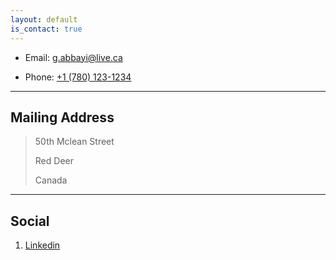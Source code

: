 ```yaml
---
layout: default
is_contact: true
---
```


* Email: [g.abbayi@live.ca](mailto:g.abbayi@live.ca)

* Phone: [+1 (780) 123-1234](#)

---

## Mailing Address

> 50th Mclean Street
>
> Red Deer
>
> Canada

---

## Social

1. [Linkedin](#)
